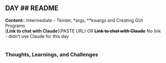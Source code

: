 ## DAY ## README

**Content:**: Intermediate - Tkinter, *args, **kwargs and Creating GUI Programs\
[**Link to chat with Claude**](PASTE URL) OR **~~Link to chat with Claude~~** No link - didn't use Claude for this day\
<br>

### **Thoughts, Learnings, and Challenges**
